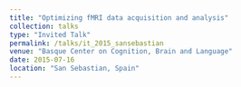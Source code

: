 ```yaml
---
title: "Optimizing fMRI data acquisition and analysis"
collection: talks
type: "Invited Talk"
permalink: /talks/it_2015_sansebastian
venue: "Basque Center on Cognition, Brain and Language"
date: 2015-07-16
location: "San Sebastian, Spain"
---
```

